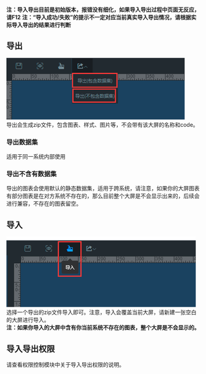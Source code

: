 **注：导入导出目前是初始版本，报错没有细化，如果导入导出过程中页面无反应，请F12**
**注：“导入成功/失败”的提示不一定对应当前真实导入导出情况，请根据实际导入导出的结果进行判断**

## 导出

![img](../picture/imexport/img.png) <br>
导出会生成zip文件，包含图表、样式、图片等，不会带有该大屏的名称和code。<br>

### 导出数据集

适用于同一系统内部使用

### 导出不含有数据集

导出的图表会使用默认的静态数据集，适用于跨系统，请注意，如果你的大屏图表有部分图表是在对方系统不存在的，那么目前整个大屏是不会显示出来的，后续会进行兼容，不存在的图表留空。<br>

## 导入

![img1](../picture/imexport/img_1.png) <br>
选择一个导出的zip文件导入即可。注意，导入会覆盖当前大屏，请新建一张空白的大屏进行导入。<br>
**注：如果你导入的大屏中含有你当前系统不存在的图表，整个大屏是不会显示的。** <br>

## 导入导出权限

请查看权限控制模块中关于导入导出权限的说明。 <br>